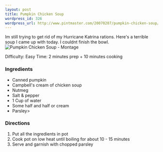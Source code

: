 ```yaml
--- 
layout: post
title: Pumpkin Chicken Soup
wordpress_id: 326
wordpress_url: http://www.pintmaster.com/20070207/pumpkin-chicken-soup/
---
```

Im still trying to get rid of my Hurricane Katrina rations. Here's a terrible soup I came up with today. I couldnt finish the bowl.
<img id="image327" src="http://www.pintmaster.com/wp-content/uploads/2007/02/pumpkin-chicken-montage.jpg" alt="Pumpkin Chicken Soup - Montage" />

Difficulty: Easy
Time: 2 minutes prep + 10 minutes cooking

<h3>Ingredients</h3>
<ul>
	<li>Canned pumpkin</li>
<li>Campbell's cream of chicken soup</li>
<li>Nutmeg</li>
<li>Salt & pepper</li>
<li>1 Cup of water</li>
<li>Some half and half or cream</li>
<li>Parsley>
</li></ul>

<h3>Directions</h3>
<ol>
	<li>Put all the ingredients in pot</li>
<li>Cook pot on low heat until boiling for about 10 - 15 minutes</li>
<li>Serve and garnish with chopped parsley</li>
</ol>
